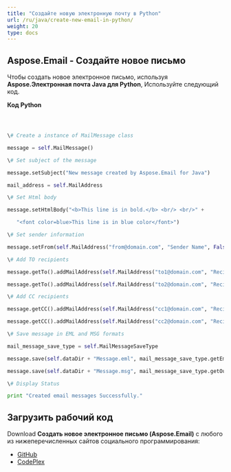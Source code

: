 ```yaml
---
title: "Создайте новую электронную почту в Python"
url: /ru/java/create-new-email-in-python/
weight: 20
type: docs
---
```


## **Aspose.Email - Создайте новое письмо**
Чтобы создать новое электронное письмо, используя **Aspose.Электронная почта Java для Python**, Используйте следующий код.

**Код Python**

``` python



\# Create a instance of MailMessage class

message = self.MailMessage()

\# Set subject of the message

message.setSubject("New message created by Aspose.Email for Java")

mail_address = self.MailAddress

\# Set Html body

message.setHtmlBody("<b>This line is in bold.</b> <br/> <br/>" +

   "<font color=blue>This line is in blue color</font>")

\# Set sender information

message.setFrom(self.MailAddress("from@domain.com", "Sender Name", False))

\# Add TO recipients

message.getTo().addMailAddress(self.MailAddress("to1@domain.com", "Recipient 1", False))

message.getTo().addMailAddress(self.MailAddress("to2@domain.com", "Recipient 2", False))

\# Add CC recipients

message.getCC().addMailAddress(self.MailAddress("cc1@domain.com", "Recipient 3", False))

message.getCC().addMailAddress(self.MailAddress("cc2@domain.com", "Recipient 4", False))

\# Save message in EML and MSG formats

mail_message_save_type = self.MailMessageSaveType

message.save(self.dataDir + "Message.eml", mail_message_save_type.getEmlFormat())

message.save(self.dataDir + "Message.msg", mail_message_save_type.getOutlookMessageFormat())

\# Display Status

print "Created email messages Successfully."

```
## **Загрузить рабочий код**
Download **Создать новое электронное письмо (Aspose.Email)** с любого из нижеперечисленных сайтов социального программирования:

- [GitHub](https://github.com/aspose-email/Aspose.Email-for-Java/releases/tag/Aspose.Email_Java_for_Python-v1.0)
- [CodePlex](http://asposeemailjavapython.codeplex.com/releases/)

